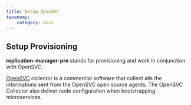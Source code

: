 ```yaml
---
title: Setup OpenSVC
taxonomy:
    category: docs
---
```


## Setup Provisioning

**replication-manager-pro** stands for provisioning and work in conjunction with OpenSVC.

[OpenSVC](https://www.opensvc.com/) collector is a commercial software that collect alls the informations sent from the OpenSVC open source agents. The OpenSVC Collector also deliver node configuration when bootstrapping microservices.    
